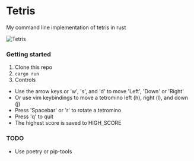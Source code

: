 # Tetris
My command line implementation of tetris in rust

![Tetris](images/game5.gif)

### Getting started
1. Clone this repo
2. `cargo run`
3. Controls 
  * Use the arrow keys or 'w', 's', and 'd' to move 'Left', 'Down' or 'Right'
  * Or use vim keybindings to move a tetromino left (h), right (l), and down (j)
  * Press 'Spacebar' or 'r' to rotate a tetromino
  * Press 'q' to quit
  * The highest score is saved to HIGH_SCORE

### TODO

* Use poetry or pip-tools